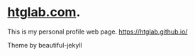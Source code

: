# [htglab.com](http://htglab.com).

This is my personal profile web page.
https://htglab.github.io/

Theme by beautiful-jekyll
